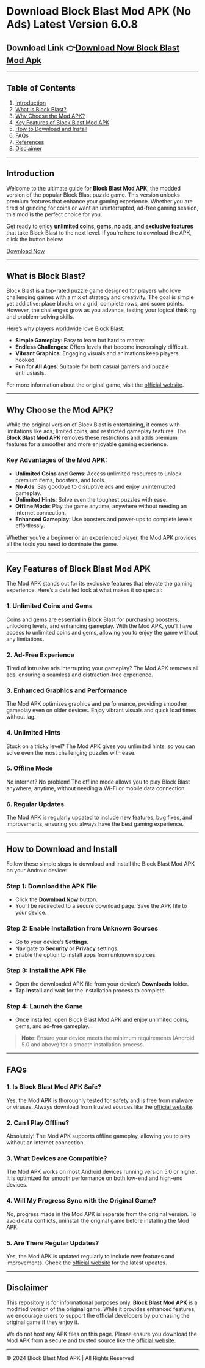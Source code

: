 # Download Block Blast Mod APK (No Ads) Latest Version 6.0.8 
## Download Link 👉[Download Now Block Blast Mod Apk](https://blockblastmodapk.com/)

---

## Table of Contents

1. [Introduction](#introduction)
2. [What is Block Blast?](#what-is-block-blast)
3. [Why Choose the Mod APK?](#why-choose-the-mod-apk)
4. [Key Features of Block Blast Mod APK](#key-features-of-block-blast-mod-apk)
5. [How to Download and Install](#how-to-download-and-install)
6. [FAQs](#faqs)
7. [References](#references)
8. [Disclaimer](#disclaimer)

---

## Introduction

Welcome to the ultimate guide for **Block Blast Mod APK**, the modded version of the popular Block Blast puzzle game. This version unlocks premium features that enhance your gaming experience. Whether you are tired of grinding for coins or want an uninterrupted, ad-free gaming session, this mod is the perfect choice for you.

Get ready to enjoy **unlimited coins, gems, no ads, and exclusive features** that take Block Blast to the next level. If you're here to download the APK, click the button below:

[Download Now](https://blockblastmodapk.com/)

---

## What is Block Blast?

Block Blast is a top-rated puzzle game designed for players who love challenging games with a mix of strategy and creativity. The goal is simple yet addictive: place blocks on a grid, complete rows, and score points. However, the challenges grow as you advance, testing your logical thinking and problem-solving skills.

Here’s why players worldwide love Block Blast:
- **Simple Gameplay**: Easy to learn but hard to master.
- **Endless Challenges**: Offers levels that become increasingly difficult.
- **Vibrant Graphics**: Engaging visuals and animations keep players hooked.
- **Fun for All Ages**: Suitable for both casual gamers and puzzle enthusiasts.

For more information about the original game, visit the [official website](https://blockblastmodapk.com/).

---

## Why Choose the Mod APK?

While the original version of Block Blast is entertaining, it comes with limitations like ads, limited coins, and restricted gameplay features. The **Block Blast Mod APK** removes these restrictions and adds premium features for a smoother and more enjoyable gaming experience.

### Key Advantages of the Mod APK:
- **Unlimited Coins and Gems**: Access unlimited resources to unlock premium items, boosters, and tools.
- **No Ads**: Say goodbye to disruptive ads and enjoy uninterrupted gameplay.
- **Unlimited Hints**: Solve even the toughest puzzles with ease.
- **Offline Mode**: Play the game anytime, anywhere without needing an internet connection.
- **Enhanced Gameplay**: Use boosters and power-ups to complete levels effortlessly.

Whether you’re a beginner or an experienced player, the Mod APK provides all the tools you need to dominate the game.

---

## Key Features of Block Blast Mod APK

The Mod APK stands out for its exclusive features that elevate the gaming experience. Here’s a detailed look at what makes it so special:

### **1. Unlimited Coins and Gems**
Coins and gems are essential in Block Blast for purchasing boosters, unlocking levels, and enhancing gameplay. With the Mod APK, you’ll have access to unlimited coins and gems, allowing you to enjoy the game without any limitations.

### **2. Ad-Free Experience**
Tired of intrusive ads interrupting your gameplay? The Mod APK removes all ads, ensuring a seamless and distraction-free experience.

### **3. Enhanced Graphics and Performance**
The Mod APK optimizes graphics and performance, providing smoother gameplay even on older devices. Enjoy vibrant visuals and quick load times without lag.

### **4. Unlimited Hints**
Stuck on a tricky level? The Mod APK gives you unlimited hints, so you can solve even the most challenging puzzles with ease.

### **5. Offline Mode**
No internet? No problem! The offline mode allows you to play Block Blast anywhere, anytime, without needing a Wi-Fi or mobile data connection.

### **6. Regular Updates**
The Mod APK is regularly updated to include new features, bug fixes, and improvements, ensuring you always have the best gaming experience.

---

## How to Download and Install

Follow these simple steps to download and install the Block Blast Mod APK on your Android device:

### **Step 1: Download the APK File**
- Click the **[Download Now](https://blockblastmodapk.com/)** button.
- You’ll be redirected to a secure download page. Save the APK file to your device.

### **Step 2: Enable Installation from Unknown Sources**
- Go to your device’s **Settings**.
- Navigate to **Security** or **Privacy** settings.
- Enable the option to install apps from unknown sources.

### **Step 3: Install the APK File**
- Open the downloaded APK file from your device’s **Downloads** folder.
- Tap **Install** and wait for the installation process to complete.

### **Step 4: Launch the Game**
- Once installed, open Block Blast Mod APK and enjoy unlimited coins, gems, and ad-free gameplay.

> **Note**: Ensure your device meets the minimum requirements (Android 5.0 and above) for a smooth installation process.

---

## FAQs

### **1. Is Block Blast Mod APK Safe?**
Yes, the Mod APK is thoroughly tested for safety and is free from malware or viruses. Always download from trusted sources like the [official website](https://blockblastmodapk.com/).

### **2. Can I Play Offline?**
Absolutely! The Mod APK supports offline gameplay, allowing you to play without an internet connection.

### **3. What Devices are Compatible?**
The Mod APK works on most Android devices running version 5.0 or higher. It is optimized for smooth performance on both low-end and high-end devices.

### **4. Will My Progress Sync with the Original Game?**
No, progress made in the Mod APK is separate from the original version. To avoid data conflicts, uninstall the original game before installing the Mod APK.

### **5. Are There Regular Updates?**
Yes, the Mod APK is updated regularly to include new features and improvements. Check the [official website](https://blockblastmodapk.com/) for the latest updates.

---


## Disclaimer

This repository is for informational purposes only. **Block Blast Mod APK** is a modified version of the original game. While it provides enhanced features, we encourage users to support the official developers by purchasing the original game if they enjoy it.

We do not host any APK files on this page. Please ensure you download the Mod APK from a secure and trusted source like the [official website](https://blockblastmodapk.com/).

---

&copy; 2024 Block Blast Mod APK | All Rights Reserved
